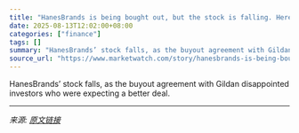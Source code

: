 ```yaml
---
title: "HanesBrands is being bought out, but the stock is falling. Here’s why."
date: 2025-08-13T12:02:00+08:00
categories: ["finance"]
tags: []
summary: "HanesBrands’ stock falls, as the buyout agreement with Gildan disappointed investors who were expecting a better deal."
source_url: "https://www.marketwatch.com/story/hanesbrands-is-being-bought-out-but-the-stock-is-falling-heres-why-c378d2cd?mod=mw_rss_topstories"
---
```


HanesBrands’ stock falls, as the buyout agreement with Gildan disappointed investors who were expecting a better deal.

---

*来源: [原文链接](https://www.marketwatch.com/story/hanesbrands-is-being-bought-out-but-the-stock-is-falling-heres-why-c378d2cd?mod=mw_rss_topstories)*
